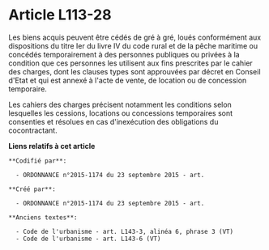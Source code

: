 # Article L113-28

Les biens acquis peuvent être cédés de gré à gré, loués conformément aux dispositions du titre Ier du livre IV du code rural
et de la pêche maritime ou concédés temporairement à des personnes publiques ou privées à la condition que ces personnes les
utilisent aux fins prescrites par le cahier des charges, dont les clauses types sont approuvées par décret en Conseil d'Etat
et qui est annexé à l'acte de vente, de location ou de concession temporaire.

Les cahiers des charges précisent notamment les conditions selon lesquelles les cessions, locations ou concessions
temporaires sont consenties et résolues en cas d'inexécution des obligations du cocontractant.

**Liens relatifs à cet article**

	**Codifié par**:

	  - ORDONNANCE n°2015-1174 du 23 septembre 2015 - art.

	**Créé par**:

	  - ORDONNANCE n°2015-1174 du 23 septembre 2015 - art.

	**Anciens textes**:

	  - Code de l'urbanisme - art. L143-3, alinéa 6, phrase 3 (VT)
	  - Code de l'urbanisme - art. L143-6 (VT)
